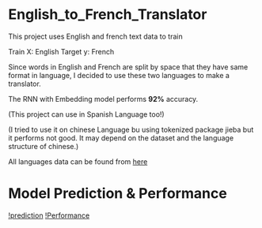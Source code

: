 # English_to_French_Translator

This project uses English and french text data to train

Train X: English
Target y: French

Since words in English and French are split by space that they have same format in language, I decided to use these two languages to make a translator.

The RNN with Embedding model performs **92%** accuracy.

(This project can use in Spanish Language too!)

(I tried to use it on chinese Language bu using tokenized package jieba but it performs not good. It may depend on the dataset and the language structure of chinese.)

All languages data can be found from [here](https://github.com/xiaolancara/English_to_French_Translator/tree/main/data)

# Model Prediction & Performance

[!prediction](https://github.com/xiaolancara/English_to_French_Translator/blob/main/results/predicted%20translation%20to%20french.JPG)
[!Performance](https://github.com/xiaolancara/English_to_French_Translator/blob/main/results/model%20performance.JPG)
